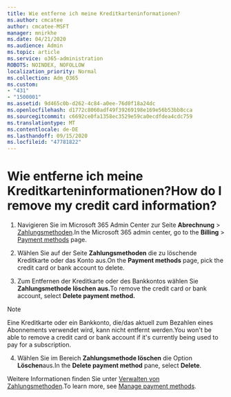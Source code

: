 ```yaml
---
title: Wie entferne ich meine Kreditkarteninformationen?
ms.author: cmcatee
author: cmcatee-MSFT
manager: mnirkhe
ms.date: 04/21/2020
ms.audience: Admin
ms.topic: article
ms.service: o365-administration
ROBOTS: NOINDEX, NOFOLLOW
localization_priority: Normal
ms.collection: Adm_O365
ms.custom:
- "431"
- "1500001"
ms.assetid: 9d465c0b-d262-4c84-a0ee-76d0f18a24dc
ms.openlocfilehash: d1772c8060adf49f39269198e169e56b53bb8cca
ms.sourcegitcommit: c6692ce0fa1358ec3529e59ca0ecdfdea4cdc759
ms.translationtype: MT
ms.contentlocale: de-DE
ms.lasthandoff: 09/15/2020
ms.locfileid: "47781822"
---
```

# <a name="how-do-i-remove-my-credit-card-information"></a><span data-ttu-id="0a5f1-102">Wie entferne ich meine Kreditkarteninformationen?</span><span class="sxs-lookup"><span data-stu-id="0a5f1-102">How do I remove my credit card information?</span></span>

1. <span data-ttu-id="0a5f1-103">Navigieren Sie im Microsoft 365 Admin Center zur Seite **Abrechnung** \> [Zahlungsmethoden](https://go.microsoft.com/fwlink/p/?linkid=2018806).</span><span class="sxs-lookup"><span data-stu-id="0a5f1-103">In the Microsoft 365 admin center, go to the **Billing** \> [Payment methods](https://go.microsoft.com/fwlink/p/?linkid=2018806) page.</span></span>

2. <span data-ttu-id="0a5f1-104">Wählen Sie auf der Seite **Zahlungsmethoden** die zu löschende Kreditkarte oder das Konto aus.</span><span class="sxs-lookup"><span data-stu-id="0a5f1-104">On the **Payment methods** page, pick the credit card or bank account to delete.</span></span>

3. <span data-ttu-id="0a5f1-105">Zum Entfernen der Kreditkarte oder des Bankkontos wählen Sie **Zahlungsmethode löschen aus.**</span><span class="sxs-lookup"><span data-stu-id="0a5f1-105">To remove the credit card or bank account, select **Delete payment method.**</span></span>

> [!NOTE]
> <span data-ttu-id="0a5f1-106">Eine Kreditkarte oder ein Bankkonto, die/das aktuell zum Bezahlen eines Abonnements verwendet wird, kann nicht entfernt werden.</span><span class="sxs-lookup"><span data-stu-id="0a5f1-106">You won't be able to remove a credit card or bank account if it's currently being used to pay for a subscription.</span></span>

4. <span data-ttu-id="0a5f1-107">Wählen Sie im Bereich **Zahlungsmethode löschen** die Option **Löschen**aus.</span><span class="sxs-lookup"><span data-stu-id="0a5f1-107">In the **Delete payment method** pane, select **Delete**.</span></span>

<span data-ttu-id="0a5f1-108">Weitere Informationen finden Sie unter [Verwalten von Zahlungsmethoden](https://docs.microsoft.com/microsoft-365/commerce/billing-and-payments/manage-payment-methods).</span><span class="sxs-lookup"><span data-stu-id="0a5f1-108">To learn more, see [Manage payment methods](https://docs.microsoft.com/microsoft-365/commerce/billing-and-payments/manage-payment-methods).</span></span>